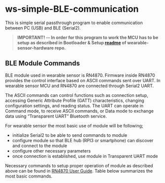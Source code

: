 # ws-simple-BLE-communication

This is simple serial passthrough program to enable communication between PC (USB) and BLE (Serial2).

>**IMPORTANT! -- In order for this program to work the MCU has to be setup as described in Bootloader & Setup [readme](https://github.com/inovatink/wearable-sensor-hardware/tree/master/Bootloader%20%26%20Setup) of wearable-sensor-hardware repo.**

## BLE Module Commands

BLE module used in wearable sensor is RN4870. Firmware inside RN4870 provides the control interface based on ASCII commands sent over
UART. In wearable sensor MCU and RN4870 are connected through Serial2 UART.

The ASCII commands can control functions such as connection setup, accessing Generic Attribute Profile (GATT) characteristics, changing
configuration settings, and reading status. The UART can operate in Command mode, to receive ASCII commands, or Data mode to exchange data using “Transparent UART” Bluetooth service.

For wearable sensor the most basic use of module will be following;
* initialize Serial2 to be able to send commands to module
* configure module so that BLE hub (RPI3 or smartphone) can discover and connect to the module
* configure other necessary parameters
* once connection is established, use module in Transparent UART mode

Necessary commands to setup proper operation of module as described above can be found in [RN4870 User Guide](http://ww1.microchip.com/downloads/en/DeviceDoc/50002466B.pdf). Table below summarizes the most basic commands.

